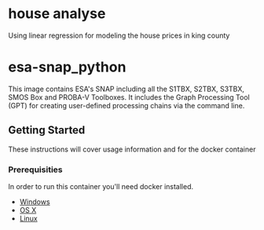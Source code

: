 # house analyse
Using linear regression for modeling the house prices in king county
# esa-snap_python

This image contains ESA's SNAP including all the S1TBX, S2TBX, S3TBX, SMOS Box and PROBA-V Toolboxes. It includes the Graph Processing Tool (GPT) for creating user-defined processing chains via the command line.

## Getting Started

These instructions will cover usage information and for the docker container 

### Prerequisities

In order to run this container you'll need docker installed.

* [Windows](https://docs.docker.com/windows/started)
* [OS X](https://docs.docker.com/mac/started/)
* [Linux](https://docs.docker.com/linux/started/)
